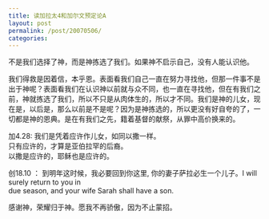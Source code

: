```yaml
---
title: 读加拉太4和加尔文预定论A
layout: post
permalink: /post/20070506/
categories: 
---
```


不是我们选择了神，而是神拣选了我们。如果神不启示自己，没有人能认识他。  
  
我们得救是因着信，本乎恩。表面看我们自己一直在努力寻找他，但那一件事不是出于神呢？表面看我们在认识神以前就与众不同，也一直在寻找他，但在有我们之前，神就拣选了我们，所以不只是从肉体生的，所以才不同。我们是神的儿女，现在是，以后是，那么以前是不是呢？因为是神拣选的，所以更没有好自夸的了，一切都是神的恩典。是在有我们之先，籍着基督的献祭，从罪中高价换来的。  
  
加4.28: 我们是凭着应许作儿女，如同以撒一样。  
只有应许的，才算是亚伯拉罕的后裔。  
以撒是应许的，耶稣也是应许的。  
  
创18.10 ： 到明年这时候，我必要回到你这里, 你的妻子萨拉必生一个儿子。I will surely return to you in  
due season, and your wife Sarah shall have a son.  
  
感谢神，荣耀归于神。愿我不再骄傲，因为不止蒙招。
